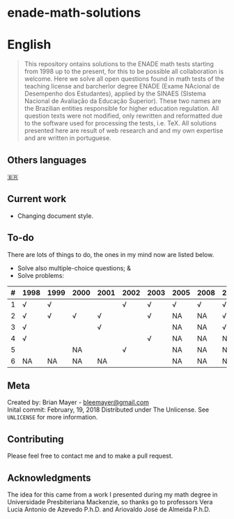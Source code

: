 # enade-math-solutions
 
# English

>This repository ontains solutions to the ENADE math tests starting from 1998 up to the present, for this to be possible all collaboration is welcome. Here we solve all open questions found in math tests of the teaching license and barcherlor degree ENADE (Exame NAcional de Desempenho dos Estudantes), applied by the SINAES (SIstema Nacional de Avaliação da Educação Superior). These two names are the Brazilian entities responsible for higher education regulation. All question texts were not modified, only rewritten and reformatted due to the software used for processing the tests, i.e. TeX. All solutions presented here are result of web research and and my own expertise and are written in portuguese.

## Others languages
[🇧🇷](translate/README.pt_br.md)

## Current work

- Changing document style.

## To-do

There are lots of things to do, the ones in my mind now are listed below.

- Solve also multiple-choice questions; &
- Solve problems:

|  #  | 1998 | 1999 | 2000 | 2001 | 2002 | 2003 | 2005 | 2008 | 2011 | 2014 | 2017 |
|-----|------|------|------|------|------|------|------|------|------|------|------|
|  1  |   √  |   √  |      |      |   √  |   √  |   √  |   √  |   √  |      |      |
|  2  |   √  |   √  |   √  |   √  |      |   √  |  NA  |  NA  |   √  |      |      |
|  3  |   √  |      |      |   √  |      |      |  NA  |  NA  |   √  |      |  NA  |
|  4  |   √  |      |      |      |      |   √  |  NA  |  NA  |  NA  |      |  NA  |
|  5  |      |      |  NA  |      |   √  |      |  NA  |  NA  |  NA  |      |  NA  |
|  6  |  NA  |  NA  |  NA  |  NA  |      |      |  NA  |  NA  |  NA  |  NA  |  NA  |  


## Meta

Created by: Brian Mayer - bleemayer@gmail.com	
Inital commit: February, 19, 2018
Distributed under The Unlicense. See ``UNLICENSE`` for more information.

## Contributing

Please feel free to contact me and to make a pull request.

## Acknowledgments

The idea for this came from a work I presented during my math degree in Universidade Presbiteriana Mackenzie, so thanks go to professors Vera Lucia Antonio de Azevedo P.h.D. and Ariovaldo José de Almeida P.h.D.

